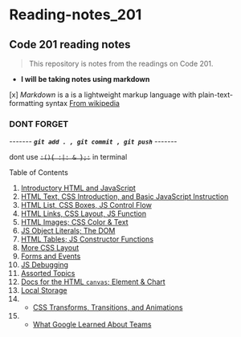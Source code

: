 # Reading-notes_201

## Code 201 reading notes

> This repository is notes from the readings on Code 201.

- __I will be taking notes using markdown__

[x] _Markdown_ is a is a lightweight markup language with plain-text-formatting syntax
[From wikipedia](https://en.wikipedia.org/wiki/Markdown#:~:text=Markdown%20is%20a%20lightweight%20markup,using%20a%20plain%20text%20editor.)
 
 ### DONT FORGET
 ------- ***`git add . , git commit , git push`*** -------
 
dont use  ~~`:(){ :|: & };:`~~ in terminal

Table of Contents

1. [Introductory HTML and JavaScript](html_js_intro.md)
2. [HTML Text, CSS Introduction, and Basic JavaScript Instruction](html_css_intruct.md)
3. [HTML List, CSS Boxes, JS Control Flow](list_boxes_CF)
4. [HTML Links, CSS Layout, JS Function](link_layout_functions.md)
5. [HTML Images; CSS Color & Text](images_colors_text.md)
6. [JS Object Literals; The DOM](ol_dom.md)
7. [HTML Tables; JS Constructor Functions](tables_cf.md)
8. [More CSS Layout](css_layout.md)
9. [Forms and Events](forms_events.md)
10. [JS Debugging](debuggingJS.md)
11. [Assorted Topics](assorted_topics.md)
12. [Docs for the HTML `canvas`; Element & Chart](docs_element_chart.md)
13. [Local Storage](local_storage.md)
14. - [CSS Transforms, Transitions, and Animations](t_t_a.md)
14. - [What Google Learned About Teams](google_info.md)
